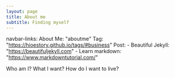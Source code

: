 ```yaml
---
layout: page
title: About me
subtitle: Finding myself
---
```



navbar-links:
  About Me: "aboutme"
  Tag: "https://hioestory.github.io/tags/#business"
  Post:
    - Beautiful Jekyll: "https://beautifuljekyll.com"
    - Learn markdown: "https://www.markdowntutorial.com/"


Who am I? What I want? How do I want to live?
